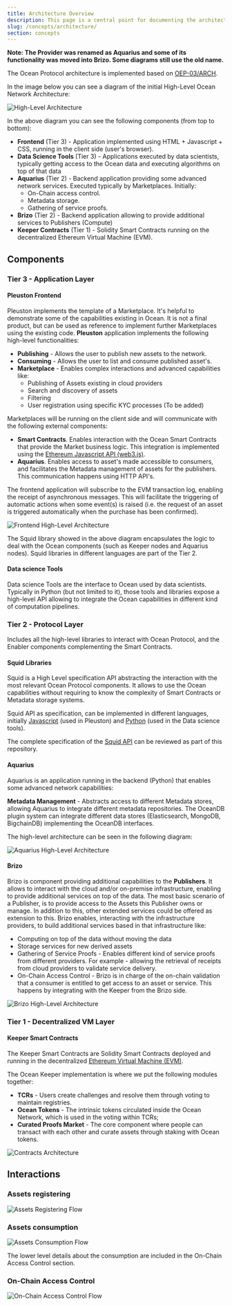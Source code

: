 ```yaml
---
title: Architecture Overview
description: This page is a central point for documenting the architecture of Ocean Protocol.
slug: /concepts/architecture/
section: concepts
---
```


**Note: The Provider was renamed as Aquarius and some of its functionality was moved into Brizo. Some diagrams still use the old name.**

The Ocean Protocol architecture is implemented based on [OEP-03/ARCH](https://github.com/oceanprotocol/OEPs/tree/master/3).

In the image below you can see a diagram of the initial High-Level Ocean Network Architecture:

![High-Level Architecture](architecture/img/high-level-architecture.png)

In the above diagram you can see the following components (from top to bottom):

- **Frontend** (Tier 3) - Application implemented using HTML + Javascript + CSS, running in the client side (user's browser).
- **Data Science Tools** (Tier 3) - Applications executed by data scientists, typically getting access to the Ocean data and executing algorithms on top of that data
- **Aquarius** (Tier 2) - Backend application providing some advanced network services. Executed typically by Marketplaces. Initially:
  - On-Chain access control.
  - Metadata storage.
  - Gathering of service proofs.
- **Brizo** (Tier 2) - Backend application allowing to provide additional services to Publishers (Compute)
- **Keeper Contracts** (Tier 1) - Solidity Smart Contracts running on the decentralized Ethereum Virtual Machine (EVM).

## Components

### Tier 3 - Application Layer

#### Pleuston Frontend

Pleuston implements the template of a Marketplace. It's helpful to demonstrate some of the capabilities existing in Ocean.
It is not a final product, but can be used as reference to implement further Marketplaces using the existing code.
**Pleuston** application implements the following high-level functionalities:

- **Publishing** - Allows the user to publish new assets to the network.
- **Consuming** - Allows the user to list and consume published asset's.
- **Marketplace** - Enables complex interactions and advanced capabilities like:
  - Publishing of Assets existing in cloud providers
  - Search and discovery of assets
  - Filtering
  - User registration using specific KYC processes (To be added)

Marketplaces will be running on the client side and will communicate with the following external components:

- **Smart Contracts**. Enables interaction with the Ocean Smart Contracts that provide the Market business logic. This integration is implemented using the [Ethereum Javascript API (web3.js)](https://github.com/ethereum/web3.js/).
- **Aquarius**. Enables access to asset's made accessible to consumers, and facilitates the Metadata management of assets for the publishers. This communication happens using HTTP API's.

The frontend application will subscribe to the EVM transaction log, enabling the receipt of asynchronous messages. This will facilitate the triggering of automatic actions when some event(s) is raised (i.e. the request of an asset is triggered automatically when the purchase has been confirmed).

![Frontend High-Level Architecture](architecture/img/frontend-hl-arch.png)

The Squid library showed in the above diagram encapsulates the logic to deal with the Ocean components (such as Keeper nodes and Aquarius nodes). Squid libraries in different languages are part of the Tier 2.

#### Data science Tools

Data science Tools are the interface to Ocean used by data scientists. Typically in Python (but not limited to it),
those tools and libraries expose a high-level API allowing to integrate the Ocean capabilities in different kind of computation pipelines.

### Tier 2 - Protocol Layer

Includes all the high-level libraries to interact with Ocean Protocol, and the Enabler components complementing the Smart Contracts.

#### Squid Libraries

Squid is a High Level specification API abstracting the interaction with the most relevant Ocean Protocol components.
It allows to use the Ocean capabilities without requiring to know the complexity of Smart Contracts or Metadata storage systems.

Squid API as specification, can be implemented in different languages, initially [Javascript](https://github.com/oceanprotocol/squid-js) (used in Pleuston) and [Python](https://github.com/oceanprotocol/squid-py) (used in the Data science tools).

The complete specification of the [Squid API](development/squid.md) can be reviewed as part of this repository.

#### Aquarius

Aquarius is an application running in the backend (Python) that enables some advanced network capabilities:

**Metadata Management** - Abstracts access to different Metadata stores, allowing Aquarius to integrate different metadata repositories. The OceanDB plugin system can integrate different data stores (Elasticsearch, MongoDB, BigchainDB) implementing the OceanDB interfaces.

The high-level architecture can be seen in the following diagram:

![Aquarius High-Level Architecture](architecture/img/provider-hl-arch.png)

#### Brizo

Brizo is component providing additional capabilities to the **Publishers**. It allows to interact with the cloud and/or on-premise infrastructure, enabling to provide additional services on top of the data.
The most basic scenario of a Publisher, is to provide access to the Assets this Publisher owns or manage. In addition to this, other extended services could be offered as extension to this.
Brizo enables, interacting with the infrastructure providers, to build additional services based in that infrastructure like:

- Computing on top of the data without moving the data
- Storage services for new derived assets
- Gathering of Service Proofs - Enables different kind of service proofs from different providers. For example - allowing the retrieval of receipts from cloud providers to validate service delivery.
- On-Chain Access Control - Brizo is in charge of the on-chain validation that a consumer is entitled to get access to an asset or service. This happens by integrating with the Keeper from the Brizo side.

![Brizo High-Level Architecture](architecture/img/brizo-hl-arch.png)

### Tier 1 - Decentralized VM Layer

#### Keeper Smart Contracts

The Keeper Smart Contracts are Solidity Smart Contracts deployed and running in the decentralized [Ethereum Virtual Machine (EVM)](https://github.com/ethereum/wiki/wiki/Ethereum-introduction#about-ethereum).

The Ocean Keeper implementation is where we put the following modules together:

- **TCRs** - Users create challenges and resolve them through voting to maintain registries.
- **Ocean Tokens** - The intrinsic tokens circulated inside the Ocean Network, which is used in the voting within TCRs;
- **Curated Proofs Market** - The core component where people can transact with each other and curate assets through staking with Ocean tokens.

![Contracts Architecture](architecture/img/contracts-structure.jpg)

## Interactions

### Assets registering

![Assets Registering Flow](architecture/img/assets-registering.png)

### Assets consumption

![Assets Consumption Flow](architecture/img/assets-consumption.png)

The lower level details about the consumption are included in the On-Chain Access Control section.

### On-Chain Access Control

![On-Chain Access Control Flow](architecture/img/onchain-acl.png)

